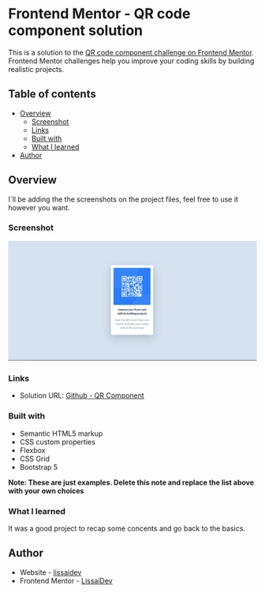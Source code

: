 # Frontend Mentor - QR code component solution

This is a solution to the [QR code component challenge on Frontend Mentor](https://www.frontendmentor.io/challenges/qr-code-component-iux_sIO_H). Frontend Mentor challenges help you improve your coding skills by building realistic projects. 

## Table of contents

- [Overview](#overview)
  - [Screenshot](#screenshot)
  - [Links](#links)
  - [Built with](#built-with)
  - [What I learned](#what-i-learned)
- [Author](#author)

## Overview

I´ll be adding the the screenshots on the project files, feel free to use it however you want.

### Screenshot

![Component screenshot](./screenshot.png)


### Links

- Solution URL: [Github - QR Component](https://www.github.com/LissaiDev/qr-component-frontendMentor)

### Built with

- Semantic HTML5 markup
- CSS custom properties
- Flexbox
- CSS Grid
- Bootstrap 5

**Note: These are just examples. Delete this note and replace the list above with your own choices**

### What I learned

It was a good project to recap some concents and go back to the basics.

## Author

- Website - [lissaidev](https://www.lissaidev.github.io)
- Frontend Mentor - [LissaiDev](https://www.frontendmentor.io/profile/lissaidev)

